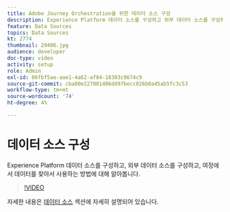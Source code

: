 ```yaml
---
title: Adobe Journey Orchestration을 위한 데이터 소스 구성
description: Experience Platform 데이터 소스를 구성하고 외부 데이터 소스를 구성하고 여정에서 데이터를 찾아서 사용하는 방법에 대해 알아봅니다.
feature: Data Sources
topics: Data Sources
kt: 2774
thumbnail: 29406.jpg
audience: developer
doc-type: video
activity: setup
role: Admin
exl-id: 06fbf5ae-aae1-4a62-af84-18303c9674c9
source-git-commit: cba80e227001486dd97becc826b0a45ab5fc3c53
workflow-type: tm+mt
source-wordcount: '74'
ht-degree: 4%

---
```


# 데이터 소스 구성

Experience Platform 데이터 소스를 구성하고, 외부 데이터 소스를 구성하고, 여정에서 데이터를 찾아서 사용하는 방법에 대해 알아봅니다.

>[!VIDEO](https://video.tv.adobe.com/v/29406?quality=12&learn=on)

자세한 내용은 [데이터 소스](https://experienceleague.adobe.com/docs/journeys/using/data-source-journeys/about-data-sources.html?lang=en) 섹션에 자세히 설명되어 있습니다.
